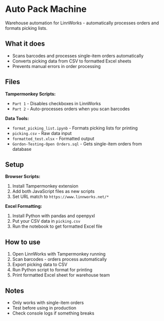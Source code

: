 # Auto Pack Machine

Warehouse automation for LinnWorks - automatically processes orders and formats picking lists.

## What it does

- Scans barcodes and processes single-item orders automatically
- Converts picking data from CSV to formatted Excel sheets
- Prevents manual errors in order processing

## Files

**Tampermonkey Scripts:**
- `Part 1` - Disables checkboxes in LinnWorks
- `Part 2` - Auto-processes orders when you scan barcodes

**Data Tools:**
- `format_picking_list.ipynb` - Formats picking lists for printing
- `picking.csv` - Raw data input
- `formatted_test.xlsx` - Formatted output
- `Gordon-Testing-Open Orders.sql` - Gets single-item orders from database

## Setup

**Browser Scripts:**
1. Install Tampermonkey extension
2. Add both JavaScript files as new scripts
3. Set URL match to `https://www.linnworks.net/*`

**Excel Formatting:**
1. Install Python with pandas and openpyxl
2. Put your CSV data in `picking.csv`
3. Run the notebook to get formatted Excel file

## How to use

1. Open LinnWorks with Tampermonkey running
2. Scan barcodes - orders process automatically
3. Export picking data to CSV
4. Run Python script to format for printing
5. Print formatted Excel sheet for warehouse team

## Notes

- Only works with single-item orders
- Test before using in production
- Check console logs if something breaks